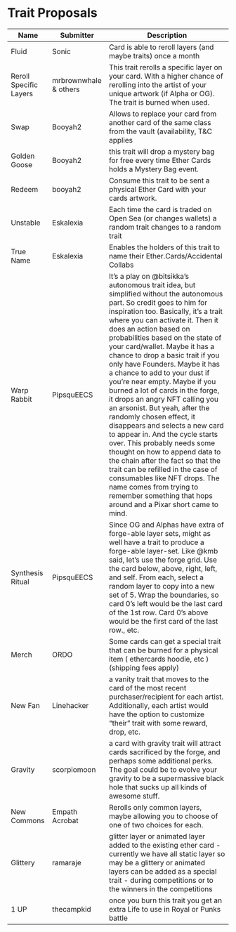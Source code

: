 # Trait Proposals

| Name | Submitter | Description |
|---|---|---|
| Fluid | Sonic | Card is able to reroll layers (and maybe traits) once a month |
| Reroll Specific Layers | mrbrownwhale & others | This trait rerolls a specific layer on your card. With a higher chance of rerolling into the artist of your unique artwork (if Alpha or OG). The trait is burned when used. |
| Swap | Booyah2 | Allows to replace your card from another card of the same class from the vault (availability, T&C applies |
| Golden Goose | Booyah2 | this trait will drop a mystery bag for free every time Ether Cards holds a Mystery Bag event.|
| Redeem | booyah2 | Consume this trait to be sent a physical Ether Card with your cards artwork. |
| Unstable | Eskalexia | Each time the card is traded on Open Sea (or changes wallets) a random trait changes to a random trait |
| True Name | Eskalexia | Enables the holders of this trait to name their Ether.Cards/Accidental Collabs |
| Warp Rabbit | PipsquEECS | It’s a play on @bitsikka’s autonomous trait idea, but simplified without the autonomous part. So credit goes to him for inspiration too. Basically, it’s a trait where you can activate it. Then it does an action based on probabilities based on the state of your card/wallet. Maybe it has a chance to drop a basic trait if you only have Founders. Maybe it has a chance to add to your dust if you’re near empty. Maybe if you burned a lot of cards in the forge, it drops an angry NFT calling you an arsonist. But yeah, after the randomly chosen effect, it disappears and selects a new card to appear in. And the cycle starts over. This probably needs some thought on how to append data to the chain after the fact so that the trait can be refilled in the case of consumables like NFT drops. The name comes from trying to remember something that hops around and a Pixar short came to mind. |
| Synthesis Ritual | PipsquEECS | Since OG and Alphas have extra of forge-able layer sets, might as well have a trait to produce a forge-able layer-set. Like @kmb said, let’s use the forge grid. Use the card below, above, right, left, and self. From each, select a random layer to copy into a new set of 5. Wrap the boundaries, so card 0’s left would be the last card of the 1st row. Card 0’s above would be the first card of the last row., etc.|
| Merch | ORDO | Some cards can get a special trait that can be burned for a physical item ( ethercards hoodie, etc ) (shipping fees apply) |
| New Fan | Linehacker | a vanity trait that moves to the card of the most recent purchaser/recipient for each artist. Additionally, each artist would have the option to customize “their” trait with some reward, drop, etc. |
| Gravity | scorpiomoon | a card with gravity trait will attract cards sacrificed by the forge, and perhaps some additional perks. The goal could be to evolve your gravity to be a supermassive black hole that sucks up all kinds of awesome stuff. |
| New Commons | Empath Acrobat | Rerolls only common layers, maybe allowing you to choose of one of two choices for each. |
| Glittery | ramaraje | glitter layer or animated layer added to the existing ether card - currently we have all static layer so may be a glittery or animated layers can be added as a special trait - during competitions or to the winners in the competitions |
| 1 UP | thecampkid | once you burn this trait you get an extra Life to use in Royal or Punks battle |
